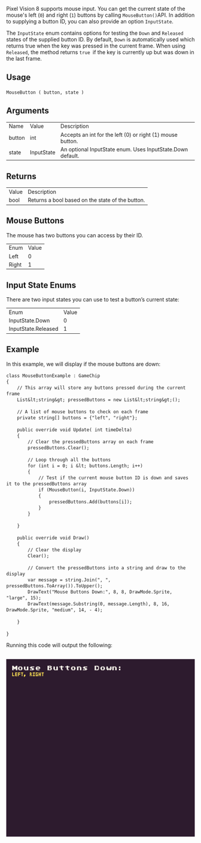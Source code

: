 Pixel Vision 8 supports mouse input. You can get the current state of the mouse's left (`0`) and right (`1`) buttons by calling `MouseButton()`API. In addition to supplying a button ID, you can also provide an option `InputState`. 

The `InputState` enum contains options for testing the `Down` and `Released` states of the supplied button ID. By default, `Down` is automatically used which returns true when the key was pressed in the current frame. When using `Released`, the method returns `true `if the key is currently up but was down in the last frame.

## Usage

`MouseButton ( button, state )`

## Arguments

<table>
  <tr>
    <td>Name</td>
    <td>Value</td>
    <td>Description</td>
  </tr>
  <tr>
    <td>button</td>
    <td>int</td>
    <td>Accepts an int for the left (0) or right (1) mouse button.</td>
  </tr>
  <tr>
    <td>state</td>
    <td>InputState</td>
    <td>An optional InputState enum. Uses InputState.Down default.</td>
  </tr>
</table>


## Returns

<table>
  <tr>
    <td>Value</td>
    <td>Description</td>
  </tr>
  <tr>
    <td>bool</td>
    <td>Returns a bool based on the state of the button.</td>
  </tr>
</table>


## Mouse Buttons

The mouse has two buttons you can access by their ID.

 

<table>
  <tr>
    <td>Enum</td>
    <td>Value</td>
  </tr>
  <tr>
    <td>Left</td>
    <td>0</td>
  </tr>
  <tr>
    <td>Right</td>
    <td>1</td>
  </tr>
</table>


## Input State Enums

There are two input states you can use to test a button’s current state:

<table>
  <tr>
    <td>Enum</td>
    <td>Value</td>
  </tr>
  <tr>
    <td>InputState.Down</td>
    <td>0</td>
  </tr>
  <tr>
    <td>InputState.Released</td>
    <td>1</td>
  </tr>
</table>


## Example

In this example, we will display if the mouse buttons are down:

    class MouseButtonExample : GameChip
    {
        // This array will store any buttons pressed during the current frame
        List&lt;string&gt; pressedButtons = new List&lt;string&gt;();

        // A list of mouse buttons to check on each frame
        private string[] buttons = {"left", "right"};

        public override void Update( int timeDelta)
        { 
            // Clear the pressedButtons array on each frame
            pressedButtons.Clear();

            // Loop through all the buttons
            for (int i = 0; i &lt; buttons.Length; i++)
            {
                // Test if the current mouse button ID is down and saves it to the pressedButtons array
                if (MouseButton(i, InputState.Down))
                {
                    pressedButtons.Add(buttons[i]);
                }
            }

        }

        public override void Draw()
        { 
            // Clear the display
            Clear();

            // Convert the pressedButtons into a string and draw to the display
            var message = string.Join(", ", pressedButtons.ToArray()).ToUpper();
            DrawText("Mouse Buttons Down:", 8, 8, DrawMode.Sprite, "large", 15);
            DrawText(message.Substring(0, message.Length), 8, 16, DrawMode.Sprite, "medium", 14, - 4);

        }

    }

Running this code will output the following:

## ![image alt text](images/MouseButtonOutput_image_0.png)


